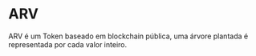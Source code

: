 # ARV
ARV é um Token baseado em blockchain pública, uma árvore plantada é representada por cada valor inteiro.
